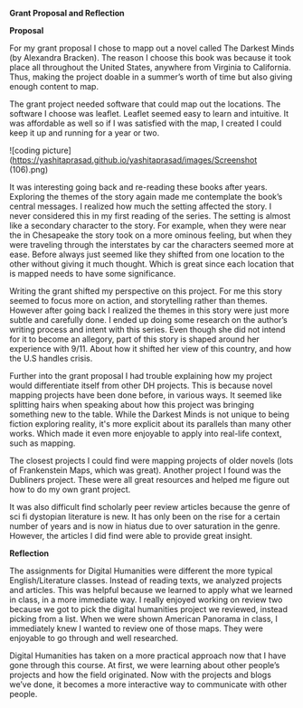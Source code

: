 **Grant Proposal and Reflection**

**Proposal**

For my grant proposal I chose to mapp out a novel called The Darkest Minds (by Alexandra Bracken). The reason I choose this book was because it took place all throughout the United States, anywhere from Virginia to California. Thus, making the project doable in a summer’s worth of time but also giving enough content to map. 


The grant project needed software that could map out the locations. The software I choose was leaflet. Leaflet seemed easy to learn and intuitive. It was affordable as well so if I was satisfied with the map, I created I could keep it up and running for a year or two. 


![coding picture](https://yashitaprasad.github.io/yashitaprasad/images/Screenshot (106).png)

It was interesting going back and re-reading these books after years. Exploring the themes of the story again made me contemplate the book’s central messages. I realized how much the setting affected the story. I never considered this in my first reading of the series. The setting is almost like a secondary character to the story. For example, when they were near the in Chesapeake the story took on a more ominous feeling, but when they were traveling through the interstates by car the characters seemed more at ease. Before always just seemed like they shifted from one location to the other without giving it much thought. Which is great since each location that is mapped needs to have some significance. 


Writing the grant shifted my perspective on this project. For me this story seemed to focus more on action, and storytelling rather than themes. However after going back I realized the themes in this story were just more subtle and carefully done. I ended up doing some research on the author’s writing process and intent with this series. Even though she did not intend for it to become an allegory, part of this story is shaped around her experience with 9/11.  About how it shifted her view of this country, and how the U.S handles crisis. 


Further into the grant proposal I had trouble explaining how my project would differentiate itself from other DH projects. This is because novel mapping projects have been done before, in various ways. It seemed like splitting hairs when speaking about how this project was bringing something new to the table. While the Darkest Minds is not unique to being fiction exploring reality, it's more explicit about its parallels than many other works. Which made it even more enjoyable to apply into real-life context, such as mapping. 


The closest projects I could find were mapping projects of older novels (lots of Frankenstein Maps, which was great). Another project I found was the Dubliners project. These were all great resources and helped me figure out how to do my own grant project. 


It was also difficult find scholarly peer review articles because the genre of sci fi dystopian literature is new. It has only been on the rise for a certain number of years and is now in hiatus due to over saturation in the genre. However, the articles I did find were able to provide great insight. 

**Reflection**

The assignments for Digital Humanities were different the more typical English/Literature classes. Instead of reading texts, we analyzed projects and articles. This was helpful because we learned to apply what we learned in class, in a more immediate way.  I really enjoyed working on review two because we got to pick the digital humanities project we reviewed, instead picking from a list. When we were shown American Panorama in class, I immediately knew I wanted to review one of those maps. They were enjoyable to go through and well researched. 


Digital Humanities has taken on a more practical approach now that I have gone through this course. At first, we were learning about other people’s projects and how the field originated. Now with the projects and blogs we’ve done, it becomes a more interactive way to communicate with other people. 

